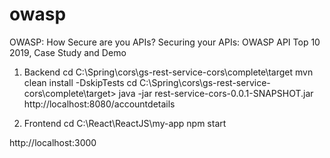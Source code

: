 # owasp
OWASP: How Secure are you APIs? Securing your APIs: OWASP API Top 10 2019, Case Study and Demo

1. Backend
cd C:\Spring\cors\gs-rest-service-cors\complete\target 
mvn clean install -DskipTests
cd C:\Spring\cors\gs-rest-service-cors\complete\target>
java -jar rest-service-cors-0.0.1-SNAPSHOT.jar
http://localhost:8080/accountdetails

2. Frontend
cd C:\React\ReactJS\my-app
npm start

http://localhost:3000
